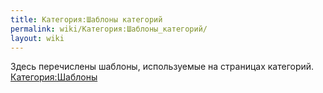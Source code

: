 ```yaml
---
title: Категория:Шаблоны категорий
permalink: wiki/Категория:Шаблоны_категорий/
layout: wiki
---
```


Здесь перечислены шаблоны, используемые на страницах категорий.
[Категория:Шаблоны](Категория:Шаблоны "wikilink")
